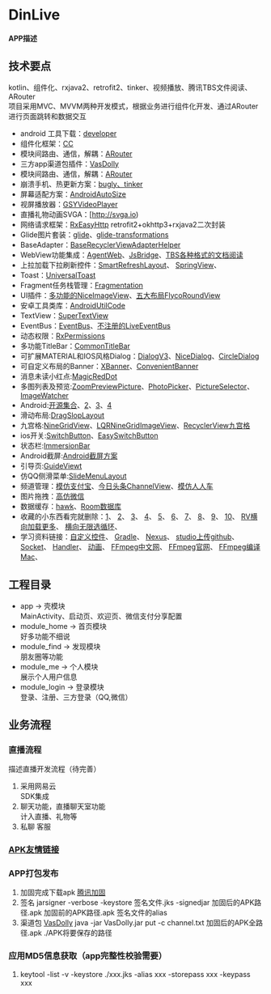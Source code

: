 # DinLive
**APP描述**
## 技术要点  
kotlin、组件化、rxjava2、retrofit2、tinker、视频播放、腾讯TBS文件阅读、ARouter  
项目采用MVC、MVVM两种开发模式，根据业务进行组件化开发、通过ARouter进行页面跳转和数据交互  
- android 工具下载：[developer](https://developer.android.google.cn)
- 组件化框架：[CC](https://qibilly.com/CC-website)
- 模块间路由、通信，解耦：[ARouter](https://github.com/alibaba/ARouter/blob/master/README_CN.md)
- 三方app渠道包插件：[VasDolly](https://github.com/Tencent/VasDolly/blob/master/command/README.md)
- 模块间路由、通信，解耦：[ARouter](https://github.com/alibaba/ARouter/blob/master/README_CN.md)
- 崩溃手机、热更新方案：[bugly、tinker](https://bugly.qq.com/docs/)
- 屏幕适配方案：[AndroidAutoSize](https://github.com/JessYanCoding/AndroidAutoSize/blob/master/README-zh.md)
- 视屏播放器：[GSYVideoPlayer](https://github.com/CarGuo/GSYVideoPlayer)
- 直播礼物动画SVGA：[http://svga.io)
- 网络请求框架：[RxEasyHttp](https://github.com/zhou-you/RxEasyHttp) retrofit2+okhttp3+rxjava2二次封装
- Glide图片套装：[glide](https://github.com/bumptech/glide)、[glide-transformations](https://github.com/wasabeef/glide-transformations)
- BaseAdapter：[BaseRecyclerViewAdapterHelper](https://github.com/CymChad/BaseRecyclerViewAdapterHelper)
- WebView功能集成：[AgentWeb](https://github.com/Justson/AgentWeb)、[JsBridge](https://github.com/lzyzsd/JsBridge)、[TBS各种格式的文档阅读](https://x5.tencent.com)
- 上拉加载下拉刷新控件：[SmartRefreshLayout](https://github.com/scwang90/SmartRefreshLayout)、
                    [SpringView](https://github.com/liaoinstan/SpringView)、
- Toast：[UniversalToast](https://github.com/bboylin/UniversalToast)
- Fragment任务栈管理：[Fragmentation](https://github.com/YoKeyword/Fragmentation/tree/master)
- UI插件：[多功能的NiceImageView](https://github.com/SheHuan/NiceImageView)、[五大布局FlycoRoundView](https://github.com/H07000223/FlycoRoundView)
- 安卓工具类库：[AndroidUtilCode](https://github.com/Blankj/AndroidUtilCode)
- TextView：[SuperTextView](https://github.com/chenBingX/SuperTextView)
- EventBus：[EventBus](https://github.com/greenrobot/EventBus)、[不注册的LiveEventBus](https://github.com/JeremyLiao/LiveEventBus)
- 动态权限：[RxPermissions](https://github.com/tbruyelle/RxPermissions)
- 多功能TitleBar：[CommonTitleBar](https://github.com/wuhenzhizao/android-titlebar)
- 可扩展MATERIAL和IOS风格Dialog：[DialogV3](https://github.com/kongzue/DialogV3)、[NiceDialog](https://github.com/SheHuan/NiceDialog)、[CircleDialog](https://github.com/mylhyl/Android-CircleDialog)
- 可自定义布局的Banner：[XBanner](https://github.com/xiaohaibin/XBanner)、[ConvenientBanner](https://github.com/saiwu-bigkoo/Android-ConvenientBanner)
- 消息未读小红点:[MagicRedDot](https://github.com/kanglongba/MagicRedDot)
- 多图列表及预览:[ZoomPreviewPicture](https://github.com/yangchaojiang/ZoomPreviewPicture)、[PhotoPicker](https://github.com/yudu233/PhotoPicker)、[PictureSelector](https://github.com/LuckSiege/PictureSelector)、[ImageWatcher](https://github.com/iielse/ImageWatcher)
- Android:[开源集合](https://hndeveloper.github.io/2017/github-android-ui.html#Spinner)、[2](https://blog.csdn.net/csdn576038874/article/details/81200674)、[3](https://github.com/XXApple/AndroidLibs/tree/master/完整开源项目Project)、[4](https://www.jianshu.com/p/67da7b78e78a)
- 滑动布局:[DragSlopLayout](https://github.com/Rukey7/DragSlopLayout)
- 九宫格:[NineGridView](https://github.com/Vanish136/NineGridView)、[LQRNineGridImageView](https://github.com/GitLqr/LQRNineGridImageView)、[RecyclerView九宫格](https://blog.csdn.net/cjs1534717040/article/details/78459821)
- ios开关:[SwitchButton](https://github.com/zcweng/SwitchButton)、[EasySwitchButton](https://github.com/heshiweij/EasySwitchButton)
- 状态栏:[ImmersionBar](https://github.com/gyf-dev/ImmersionBar)
- Android截屏:[Android截屏方案](https://www.jianshu.com/p/980a75a31f2f)
- 引导页:[GuideViewt](https://github.com/binIoter/GuideView)
- 仿QQ侧滑菜单:[SlideMenuLayout](https://github.com/JingYeoh/SlideMenuLayout)
- 频道管理：[模仿支付宝](http://www.apkbus.com/thread-600249-1-1.html)、[今日头条ChannelView](https://github.com/chengzhicao/ChannelView)、[模仿人人车](http://www.apkbus.com/thread-600215-1-1.html)
- 图片拖拽：[高仿微信](https://github.com/githubwing/DragPhotoView)
- 数据缓存：[hawk](https://github.com/orhanobut/hawk)、[Room数据库](https://developer.android.google.cn/jetpack/androidx/releases/room)
- 收藏的小东西看完就删除：[1](http://www.apkbus.com/thread-578940-1-1.html)、
                      [2](http://www.apkbus.com/thread-569482-1-1.html)、
                      [3](http://www.apkbus.com/thread-309926-1-1.html)、
                      [4](http://www.apkbus.com/thread-268117-1-1.html)、
                      [5](http://www.apkbus.com/thread-271454-1-1.html)、
                      [6](http://www.apkbus.com/thread-306966-1-1.html)、
                      [7](http://www.apkbus.com/thread-272481-1-1.html)、
                      [8](http://www.apkbus.com/thread-271217-1-1.html)、
                      [9](http://www.apkbus.com/thread-266212-1-1.html)、
                      [10](https://github.com/bingoogolapple/BGAPhotoPicker-Android)、
                      [RV横向加载更多](https://blog.csdn.net/lanxuan1993/article/details/94559744)、
                      [横向无限选循环](http://www.apkbus.com/thread-464484-1-1.html)、
 - 学习资料链接：[自定义控件](https://blog.csdn.net/harvic880925/article/details/50995268)、
                      [Gradle](https://blog.csdn.net/heqiangflytosky/article/details/50853268)、
                      [Nexus](https://blog.csdn.net/qinlincnds/article/details/90757619)、
                      [studio上传github](https://www.cnblogs.com/imqsl/p/6763133.html)、
                      [Socket](https://www.jianshu.com/p/c27c4e9b2211)、
                      [Handler](https://www.jianshu.com/p/f7cabfe19720)、
                      [动画](https://www.jianshu.com/p/769242cba1f8)、
                      [FFmpeg中文网](http://www.ffmpeg.club/android.html)、
                      [FFmpeg官网](https://www.ffmpeg.org)、
                      [FFmpeg编译Mac](https://zhuanlan.zhihu.com/p/76462890)、
                 
## 工程目录
- app -> 壳模块  
    MainActivity、启动页、欢迎页、微信支付分享配置 
- module_home -> 首页模块  
    好多功能不细说
- module_find -> 发现模块  
    朋友圈等功能
- module_me -> 个人模块  
    展示个人用户信息
- module_login -> 登录模块  
    登录、注册、三方登录（QQ,微信）
## 业务流程

### 直播流程  
描述直播开发流程（待完善）

1. 采用网易云      
    SDK集成
2. 聊天功能，直播聊天室功能  
    计入直播、礼物等
3. 私聊 
   客服
### [APK友情链接](https://www.pgyer.com/hOPa)
 
### APP打包发布
1. 加固完成下载apk [腾讯加固](https://wetest.qq.com/product/appReinforcement)
2. 签名 jarsigner -verbose -keystore 签名文件.jks -signedjar 加固后的APK路径.apk 加固前的APK路径.apk 签名文件的alias
3. 渠道包 [VasDolly](https://github.com/Tencent/VasDolly/blob/master/command/README.md) java -jar VasDolly.jar put -c channel.txt 加固后的APK全路径.apk ./APK将要保存的路径

### 应用MD5信息获取（app完整性校验需要） 
1. keytool -list -v -keystore ./xxx.jks -alias xxx -storepass xxx -keypass xxx
